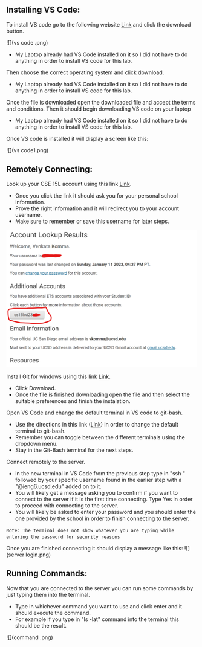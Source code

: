 ## Installing VS Code: 
To install VS code go to the following website [Link](https://code.visualstudio.com/) and click the download button.

![](vs code .png)

* My Laptop already had VS Code installed on it so I did not have to do anything in order to install VS code for this lab.
      
Then choose the correct operating system and click download. 
* My Laptop already had VS Code installed on it so I did not have to do anything in order to install VS code for this lab. 

Once the file is downloaded open the downloaded file and accept the terms and conditions. Then it should begin downloading VS code on your laptop
* My Laptop already had VS Code installed on it so I did not have to do anything in order to install VS code for this lab. 

Once VS code is installed it will display a screen like this:

![](vs code1.png)

## Remotely Connecting: 
Look up your CSE 15L account using this link [Link](https://sdacs.ucsd.edu/~icc/index.php).
   * Once you click the link it should ask you for your personal school information. 
   * Prove the right information and it will redirect you to your account username. 
   * Make sure to remember or save this username for later steps.

![](lookup.png)
   
Install Git for windows using this link [Link](https://gitforwindows.org/).
   * Click Download. 
   * Once the file is finished downloading open the file and then select the suitable preferences and finish the instalation. 

Open VS Code and change the default terminal in VS code to git-bash.
   * Use the directions in this link ([Link](https://stackoverflow.com/a/50527994)) in order to change the default terminal to git-bash.
   * Remember you can toggle between the different terminals using the dropdown menu.
   * Stay in the Git-Bash terminal for the next steps. 

Connect remotely to the server. 
   * in the new terminal in VS Code from the previous step type in "ssh " followed by your specific username found in the earlier step with a "@ieng6.ucsd.edu" added on to it. 
   * You will likely get a message asking you to confirm if you want to connect to the server if it is the first time connecting. Type Yes in order to proceed with connecting to the server. 
   * You will likely be asked to enter your password and you should enter the one provided by the school in order to finish connecting to the server. 
   
   `Note: The terminal does not show whatever you are typing while entering the password for security reasons`

Once you are finished connecting it should display a message like this:
![](server login.png)

## Running Commands: 

Now that you are connected to the server you can run some commands by just typing them into the terminal.
   * Type in whichever command you want to use and click enter and it should execute the command. 
   * For example if you type in "ls -lat" command into the terminal this should be the result. 

 ![](command .png)


